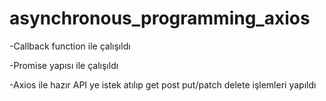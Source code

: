 # asynchronous_programming_axios

-Callback function ile çalışıldı

-Promise yapısı ile çalışıldı

-Axios ile hazır API ye istek atılıp get post put/patch delete işlemleri yapıldı
